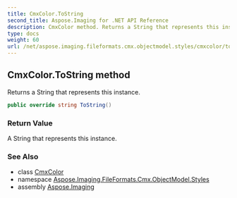 ```yaml
---
title: CmxColor.ToString
second_title: Aspose.Imaging for .NET API Reference
description: CmxColor method. Returns a String that represents this instance
type: docs
weight: 60
url: /net/aspose.imaging.fileformats.cmx.objectmodel.styles/cmxcolor/tostring/
---
```

## CmxColor.ToString method

Returns a String that represents this instance.

```csharp
public override string ToString()
```

### Return Value

A String that represents this instance.

### See Also

* class [CmxColor](../)
* namespace [Aspose.Imaging.FileFormats.Cmx.ObjectModel.Styles](../../cmxcolor/)
* assembly [Aspose.Imaging](../../../)


